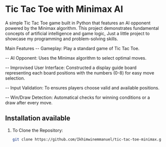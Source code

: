 # Tic Tac Toe with Minimax AI #

A simple Tic Tac Toe game built in Python that features an AI opponent powered by the Minimax algorithm. This project demonstrates fundamental concepts of artificial intelligence and game logic, Just a little project to showcase my programming and problem-solving skills.

 Main Features
-- Gameplay: Play a standard game of Tic Tac Toe.

-- AI Opponent: Uses the Minimax algorithm to select optimal moves.

-- Improvised User Interface: Constructed a display guide board representing each board positions with the numbers (0-8) for easy move selection.

-- Input Validation: To ensures players choose valid and available positions.

-- Win/Draw Detection: Automatical checks for winning conditions or a draw after every move.

## Installation available ##

1. To Clone the Repository:
   ```bash
   git clone https://github.com/Ikhimwinemmanuel/tic-tac-toe-minimax.git

